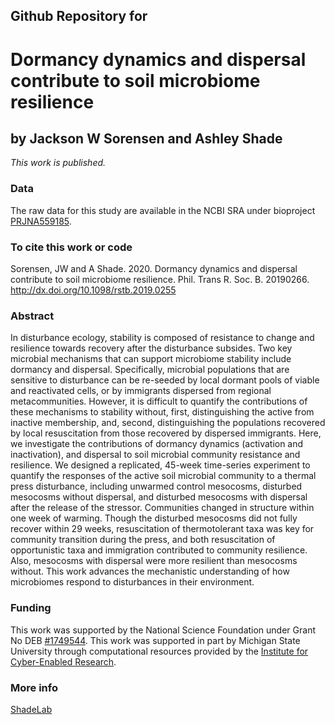 ## Github Repository for 
# Dormancy dynamics and dispersal contribute to soil microbiome resilience 
## by Jackson W Sorensen and Ashley Shade


<i>This work is published.</i>


### Data
The raw data for this study are available in the NCBI SRA under bioproject [PRJNA559185](https://www.ncbi.nlm.nih.gov/sra/?term=PRJNA559185).


### To cite this work or code
Sorensen, JW and A Shade. 2020.  Dormancy dynamics and dispersal contribute to soil microbiome resilience. Phil. Trans R. Soc. B. 20190266.  http://dx.doi.org/10.1098/rstb.2019.0255


### Abstract
In disturbance ecology, stability is composed of resistance to change and resilience towards recovery after the disturbance subsides. Two key microbial mechanisms that can support microbiome stability include dormancy and dispersal. Specifically, microbial populations that are sensitive to disturbance can be re-seeded by local dormant pools of viable and reactivated cells, or by immigrants dispersed from regional metacommunities. However, it is difficult to quantify the contributions of these mechanisms to stability without, first, distinguishing the active from inactive membership, and, second, distinguishing the populations recovered by local resuscitation from those recovered by dispersed immigrants. Here, we investigate the contributions of dormancy dynamics (activation and inactivation), and dispersal to soil microbial community resistance and resilience. We designed a replicated, 45-week time-series experiment to quantify the responses of the active soil microbial community to a thermal press disturbance, including unwarmed control mesocosms, disturbed mesocosms without dispersal, and disturbed mesocosms with dispersal after the release of the stressor. Communities changed in structure within one week of warming. Though the disturbed mesocosms did not fully recover within 29 weeks, resuscitation of thermotolerant taxa was key for community transition during the press, and both resuscitation of opportunistic taxa and immigration contributed to community resilience. Also, mesocosms with dispersal were more resilient than mesocosms without. This work advances the mechanistic understanding of how microbiomes respond to disturbances in their environment. 


### Funding
This work was supported by the National Science Foundation under Grant No DEB [#1749544](https://www.nsf.gov/awardsearch/showAward?AWD_ID=1749544&HistoricalAwards=false). This work was supported in part by Michigan State University through computational resources provided by the [Institute for Cyber-Enabled Research](https://icer.msu.edu/). 

### More info
[ShadeLab](http://ashley17061.wixsite.com/shadelab/home)

